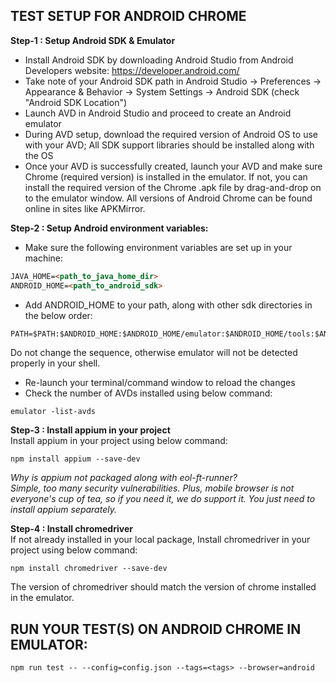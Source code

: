 ## TEST SETUP FOR ANDROID CHROME
**Step-1 : Setup Android SDK & Emulator**
- Install Android SDK by downloading Android Studio from Android Developers website: https://developer.android.com/
- Take note of your Android SDK path in Android Studio -> Preferences -> Appearance & Behavior -> System Settings -> Android SDK (check "Android SDK Location")
- Launch AVD in Android Studio and proceed to create an Android emulator
- During AVD setup, download the required version of Android OS to use with your AVD; All SDK support libraries should be installed along with the OS
- Once your AVD is successfully created, launch your AVD and make sure Chrome (required version) is installed in the emulator. If not, you can install the required version of the Chrome .apk file by drag-and-drop on to the emulator window. All versions of Android Chrome can be found online in sites like APKMirror.

**Step-2 : Setup Android environment variables:**
- Make sure the following environment variables are set up in your machine:
``` markdown
JAVA_HOME=<path_to_java_home_dir>
ANDROID_HOME=<path_to_android_sdk>
```
- Add ANDROID_HOME to your path, along with other sdk directories in the below order:
``` markdown
PATH=$PATH:$ANDROID_HOME:$ANDROID_HOME/emulator:$ANDROID_HOME/tools:$ANDROID_HOME/platform-tools
```
Do not change the sequence, otherwise emulator will not be detected properly in your shell.
- Re-launch your terminal/command window to reload the changes
- Check the number of AVDs installed using below command:
``` shell
emulator -list-avds
```

**Step-3 : Install appium in your project** \
Install appium in your project using below command:
``` shell
npm install appium --save-dev
```
_Why is appium not packaged along with eol-ft-runner?_ \
_Simple, too many security vulnerabilities. Plus, mobile browser is not everyone's cup of tea, so if you need it, we do support it. You just need to install appium separately._


**Step-4 : Install chromedriver** \
If not already installed in your local package, Install chromedriver in your project using below command:
``` shell
npm install chromedriver --save-dev
```
The version of chromedriver should match the version of chrome installed in the emulator.    



## RUN YOUR TEST(S) ON ANDROID CHROME IN EMULATOR:
``` shell
npm run test -- --config=config.json --tags=<tags> --browser=android
```